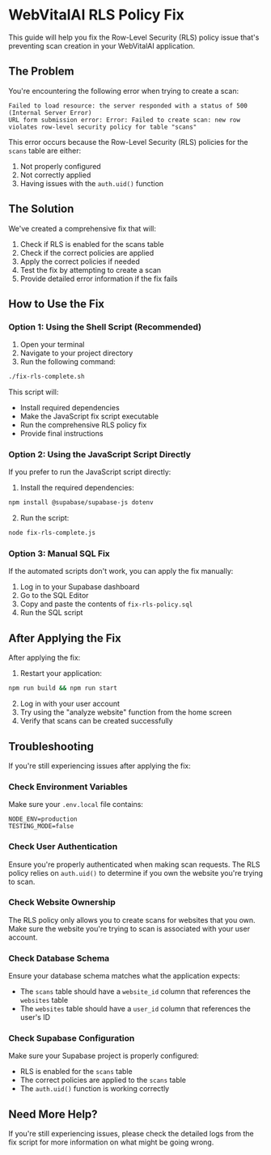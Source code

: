 # WebVitalAI RLS Policy Fix

This guide will help you fix the Row-Level Security (RLS) policy issue that's preventing scan creation in your WebVitalAI application.

## The Problem

You're encountering the following error when trying to create a scan:

```
Failed to load resource: the server responded with a status of 500 (Internal Server Error)
URL form submission error: Error: Failed to create scan: new row violates row-level security policy for table "scans"
```

This error occurs because the Row-Level Security (RLS) policies for the `scans` table are either:
1. Not properly configured
2. Not correctly applied
3. Having issues with the `auth.uid()` function

## The Solution

We've created a comprehensive fix that will:

1. Check if RLS is enabled for the scans table
2. Check if the correct policies are applied
3. Apply the correct policies if needed
4. Test the fix by attempting to create a scan
5. Provide detailed error information if the fix fails

## How to Use the Fix

### Option 1: Using the Shell Script (Recommended)

1. Open your terminal
2. Navigate to your project directory
3. Run the following command:

```bash
./fix-rls-complete.sh
```

This script will:
- Install required dependencies
- Make the JavaScript fix script executable
- Run the comprehensive RLS policy fix
- Provide final instructions

### Option 2: Using the JavaScript Script Directly

If you prefer to run the JavaScript script directly:

1. Install the required dependencies:

```bash
npm install @supabase/supabase-js dotenv
```

2. Run the script:

```bash
node fix-rls-complete.js
```

### Option 3: Manual SQL Fix

If the automated scripts don't work, you can apply the fix manually:

1. Log in to your Supabase dashboard
2. Go to the SQL Editor
3. Copy and paste the contents of `fix-rls-policy.sql`
4. Run the SQL script

## After Applying the Fix

After applying the fix:

1. Restart your application:

```bash
npm run build && npm run start
```

2. Log in with your user account
3. Try using the "analyze website" function from the home screen
4. Verify that scans can be created successfully

## Troubleshooting

If you're still experiencing issues after applying the fix:

### Check Environment Variables

Make sure your `.env.local` file contains:

```
NODE_ENV=production
TESTING_MODE=false
```

### Check User Authentication

Ensure you're properly authenticated when making scan requests. The RLS policy relies on `auth.uid()` to determine if you own the website you're trying to scan.

### Check Website Ownership

The RLS policy only allows you to create scans for websites that you own. Make sure the website you're trying to scan is associated with your user account.

### Check Database Schema

Ensure your database schema matches what the application expects:
- The `scans` table should have a `website_id` column that references the `websites` table
- The `websites` table should have a `user_id` column that references the user's ID

### Check Supabase Configuration

Make sure your Supabase project is properly configured:
- RLS is enabled for the `scans` table
- The correct policies are applied to the `scans` table
- The `auth.uid()` function is working correctly

## Need More Help?

If you're still experiencing issues, please check the detailed logs from the fix script for more information on what might be going wrong.